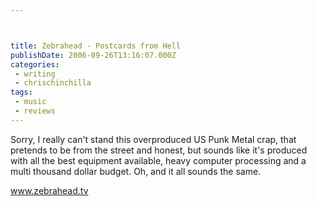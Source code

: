 ```yaml
---



title: Zebrahead - Postcards from Hell
publishDate: 2006-09-26T13:16:07.000Z
categories:
 - writing
 - chrischinchilla
tags: 
 - music 
 - reviews
---
```


Sorry, I really can't stand this overproduced US Punk Metal crap, that pretends to be from the street and honest, but sounds like it's produced with all the best equipment available, heavy computer processing and a multi thousand dollar budget. Oh, and it all sounds the same.

<a href='https://www.zebrahead.tv' target='_blank'>www.zebrahead.tv</a>
